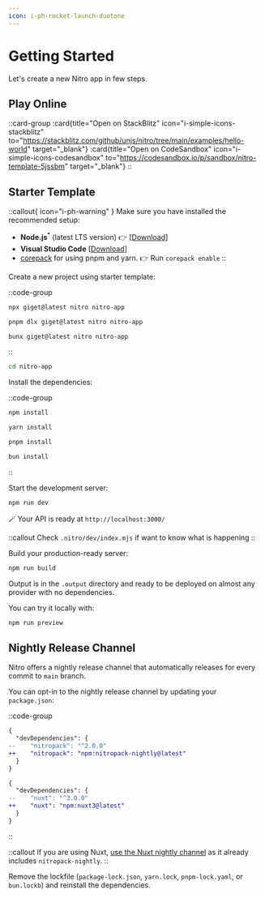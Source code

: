 ```yaml
---
icon: i-ph-rocket-launch-duotone
---
```


# Getting Started

Let's create a new Nitro app in few steps.

## Play Online

::card-group
  :card{title="Open on StackBlitz" icon="i-simple-icons-stackblitz" to="https://stackblitz.com/github/unjs/nitro/tree/main/examples/hello-world" target="_blank"}
  :card{title="Open on CodeSandbox" icon="i-simple-icons-codesandbox" to="https://codesandbox.io/p/sandbox/nitro-template-5jssbm" target="_blank"}
::

## Starter Template
::callout{ icon="i-ph-warning" }
  Make sure you have installed the recommended setup:
  - **Node.js**<sup>*</sup> (latest LTS version) 👉 [[Download](https://nodejs.org/en/download/)]
  - **Visual Studio Code**  [[Download](https://code.visualstudio.com/)]
  - [corepack](https://nodejs.org/api/corepack.html) for using pnpm and yarn. 👉 Run `corepack enable`
::

Create a new project using starter template:

::code-group

```bash [npx]
npx giget@latest nitro nitro-app
```

```bash [pnpm]
pnpm dlx giget@latest nitro nitro-app
```

```bash [bun]
bunx giget@latest nitro nitro-app
```

::

```sh
cd nitro-app
```

Install the dependencies:

::code-group

```bash [npm]
npm install
```

```bash [yarn]
yarn install
```

```bash [pnpm]
pnpm install
```

```bash [bun]
bun install
```

::


Start the development server:

```bash
npm run dev
```

🪄 Your API is ready at `http://localhost:3000/`

::callout
Check `.nitro/dev/index.mjs` if want to know what is happening
::

Build your production-ready server:

```bash
npm run build
````

Output is in the `.output` directory and ready to be deployed on almost any provider with no dependencies.

You can try it locally with:

```bash
npm run preview
```


## Nightly Release Channel

Nitro offers a nightly release channel that automatically releases for every commit to `main` branch.

You can opt-in to the nightly release channel by updating your `package.json`:

::code-group
```diff [Nitro]
{
  "devDependencies": {
--    "nitropack": "^2.0.0"
++    "nitropack": "npm:nitropack-nightly@latest"
  }
}
```
```diff [Nuxt]
{
  "devDependencies": {
--    "nuxt": "^3.0.0"
++    "nuxt": "npm:nuxt3@latest"
  }
}
```
::

::callout
If you are using Nuxt, [use the Nuxt nightly channel](https://nuxt.com/docs/guide/going-further/nightly-release-channel#opting-in) as it already includes `nitropack-nightly`.
::

Remove the lockfile (`package-lock.json`, `yarn.lock`, `pnpm-lock.yaml`, or `bun.lockb`) and reinstall the dependencies.
